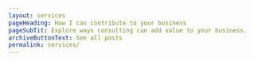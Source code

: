```yaml
---
layout: services
pageHeading: How I can contribute to your business
pageSubTit: Explore ways consulting can add value to your business.
archiveButtonText: See all posts
permalink: services/
---
```


